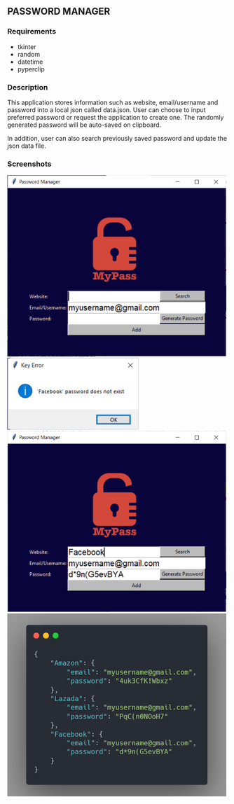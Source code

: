 ## PASSWORD MANAGER

### Requirements
* tkinter
* random
* datetime
* pyperclip

### Description
This application stores information such as website, email/username and password into a local json called data.json. User can choose to input preferred password or request the application to create one. The randomly generated password will be auto-saved on clipboard.

In addition, user can also search previously saved password and update the json data file.

### Screenshots
<img src='screenshots/1.png' width=500px>
<img src='screenshots/2.png' width=300px>
<img src='screenshots/3.png' width=500px>
<img src='screenshots/4.png' width=500px>
